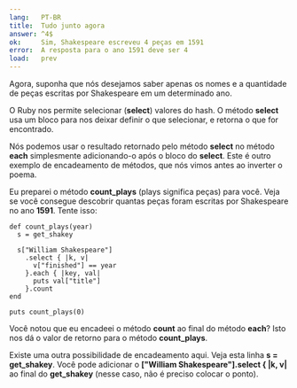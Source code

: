 ```yaml
---
lang:   PT-BR
title:  Tudo junto agora
answer: ^4$
ok:     Sim, Shakespeare escreveu 4 peças em 1591
error:  A resposta para o ano 1591 deve ser 4
load:   prev
---
```


Agora, suponha que nós desejamos saber apenas os nomes e a quantidade de peças escritas
por Shakespeare em um determinado ano.

O Ruby nos permite selecionar (__select__) valores do hash. O método __select__ usa um bloco
para nos deixar definir o que selecionar, e retorna o que for encontrado.

Nós podemos usar o resultado retornado pelo método __select__ no método __each__ simplesmente
adicionando-o após o bloco do __select__. Este é outro exemplo de encadeamento de métodos, que nós
vimos antes ao inverter o poema.

Eu preparei o método __count\_plays__ (plays significa peças) para você. Veja se você consegue descobrir
quantas peças foram escritas por Shakespeare no ano __1591__. Tente isso:

    def count_plays(year)
      s = get_shakey

      s["William Shakespeare"]
        .select { |k, v|
          v["finished"] == year
        }.each { |key, val|
          puts val["title"]
        }.count
    end

    puts count_plays(0)

Você notou que eu encadeei o método __count__ ao final do método __each__? Isto nos dá o valor
de retorno para o método __count\_plays__.

Existe uma outra possibilidade de encadeamento aqui. Veja esta linha __s = get_shakey__.
Você pode adicionar o __["William Shakespeare"].select { |k, v|__ ao final do __get_shakey__
(nesse caso, não é preciso colocar o ponto).
